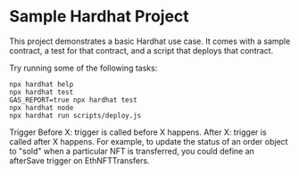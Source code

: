 # Sample Hardhat Project

This project demonstrates a basic Hardhat use case. It comes with a sample contract, a test for that contract, and a script that deploys that contract.

Try running some of the following tasks:

```shell
npx hardhat help
npx hardhat test
GAS_REPORT=true npx hardhat test
npx hardhat node
npx hardhat run scripts/deploy.js
```

Trigger
Before X: trigger is called before X happens.
After X: trigger is called after X happens.
For example, to update the status of an order object to "sold" when a particular NFT is transferred, you could define an afterSave trigger on EthNFTTransfers.
